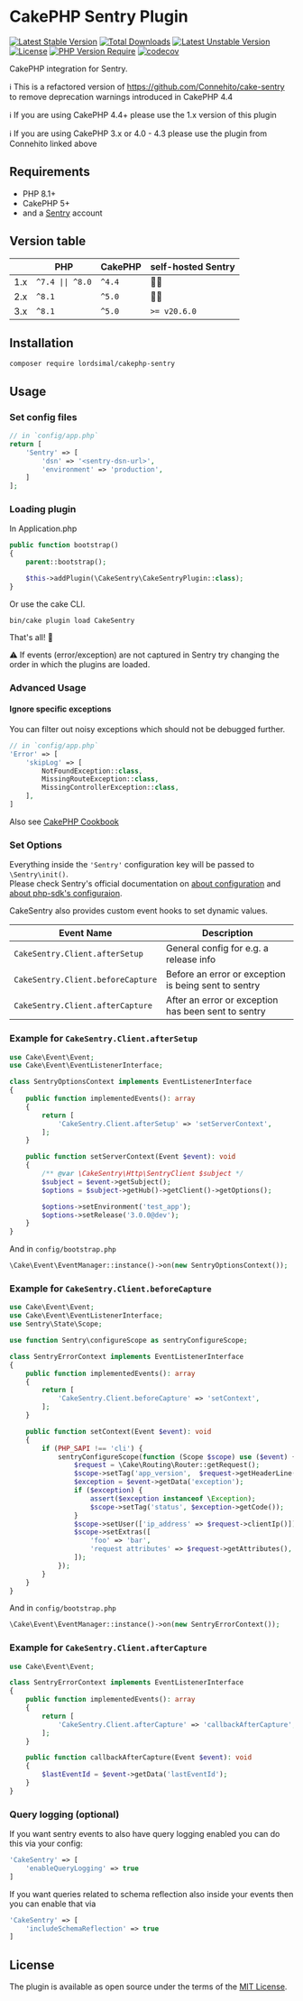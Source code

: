 # CakePHP Sentry Plugin

[![Latest Stable Version](https://poser.pugx.org/lordsimal/cakephp-sentry/v)](https://packagist.org/packages/lordsimal/cakephp-sentry) [![Total Downloads](https://poser.pugx.org/lordsimal/cakephp-sentry/downloads)](https://packagist.org/packages/lordsimal/cakephp-sentry) [![Latest Unstable Version](https://poser.pugx.org/lordsimal/cakephp-sentry/v/unstable)](https://packagist.org/packages/lordsimal/cakephp-sentry) [![License](https://poser.pugx.org/lordsimal/cakephp-sentry/license)](https://packagist.org/packages/lordsimal/cakephp-sentry) [![PHP Version Require](https://poser.pugx.org/lordsimal/cakephp-sentry/require/php)](https://packagist.org/packages/lordsimal/cakephp-sentry)
[![codecov](https://codecov.io/gh/LordSimal/cakephp-sentry/branch/main/graph/badge.svg?token=99W08MNO6S)](https://codecov.io/gh/LordSimal/cakephp-sentry)

CakePHP integration for Sentry.

ℹ️ This is a refactored version of https://github.com/Connehito/cake-sentry to remove deprecation warnings introduced in CakePHP 4.4

ℹ️ If you are using CakePHP 4.4+ please use the 1.x version of this plugin

ℹ️ If you are using CakePHP 3.x or 4.0 - 4.3 please use the plugin from Connehito linked above

## Requirements
- PHP 8.1+
- CakePHP 5+
- and a [Sentry](https://sentry.io) account

## Version table
|     | PHP              | CakePHP | self-hosted Sentry |
|-----|------------------|---------|--------------------|
| 1.x | `^7.4 \|\| ^8.0` | `^4.4`  | 🤷🏻               |
| 2.x | `^8.1`           | `^5.0`  | 🤷🏻               |
| 3.x | `^8.1`           | `^5.0`  | `>= v20.6.0`       |

## Installation
```
composer require lordsimal/cakephp-sentry
```

## Usage

### Set config files
```php
// in `config/app.php`
return [
    'Sentry' => [
        'dsn' => '<sentry-dsn-url>',
        'environment' => 'production',
    ]
];
```

### Loading plugin
In Application.php

```php
public function bootstrap()
{
    parent::bootstrap();

    $this->addPlugin(\CakeSentry\CakeSentryPlugin::class);
}
```

Or use the cake CLI.
```
bin/cake plugin load CakeSentry
```

That's all! 🎉

⚠️️ If events (error/exception) are not captured in Sentry try changing the order in which the plugins are loaded.

### Advanced Usage

#### Ignore specific exceptions
You can filter out noisy exceptions which should not be debugged further.

```php
// in `config/app.php`
'Error' => [
    'skipLog' => [
        NotFoundException::class,
        MissingRouteException::class,
        MissingControllerException::class,
    ],
]
```

Also see [CakePHP Cookbook](https://book.cakephp.org/4/en/development/errors.html#error-exception-configuration)

### Set Options
Everything inside the `'Sentry'` configuration key will be passed to `\Sentry\init()`.  
Please check Sentry's official documentation on [about configuration](https://docs.sentry.io/error-reporting/configuration/?platform=php) and [about php-sdk's configuraion](https://docs.sentry.io/platforms/php/#php-specific-options).

CakeSentry also provides custom event hooks to set dynamic values.

| Event Name                        | Description                                          |
|-----------------------------------|------------------------------------------------------|
| `CakeSentry.Client.afterSetup`    | General config for e.g. a release info               |
| `CakeSentry.Client.beforeCapture` | Before an error or exception is being sent to sentry |
| `CakeSentry.Client.afterCapture`  | After an error or exception has been sent to sentry  |

### Example for `CakeSentry.Client.afterSetup`

```php
use Cake\Event\Event;
use Cake\Event\EventListenerInterface;

class SentryOptionsContext implements EventListenerInterface
{
    public function implementedEvents(): array  
    {
        return [
            'CakeSentry.Client.afterSetup' => 'setServerContext',
        ];
    }

    public function setServerContext(Event $event): void
    {
        /** @var \CakeSentry\Http\SentryClient $subject */
        $subject = $event->getSubject();
        $options = $subject->getHub()->getClient()->getOptions();

        $options->setEnvironment('test_app');
        $options->setRelease('3.0.0@dev');
    }
}
```

And in `config/bootstrap.php`
```php
\Cake\Event\EventManager::instance()->on(new SentryOptionsContext());
```

### Example for `CakeSentry.Client.beforeCapture`

```php
use Cake\Event\Event;
use Cake\Event\EventListenerInterface;
use Sentry\State\Scope;

use function Sentry\configureScope as sentryConfigureScope;

class SentryErrorContext implements EventListenerInterface
{
    public function implementedEvents(): array
    {
        return [
            'CakeSentry.Client.beforeCapture' => 'setContext',
        ];
    }

    public function setContext(Event $event): void
    {
        if (PHP_SAPI !== 'cli') {
            sentryConfigureScope(function (Scope $scope) use ($event) {
                $request = \Cake\Routing\Router::getRequest();
                $scope->setTag('app_version',  $request->getHeaderLine('App-Version') ?: 1.0);
                $exception = $event->getData('exception');
                if ($exception) {
                    assert($exception instanceof \Exception);
                    $scope->setTag('status', $exception->getCode());
                }
                $scope->setUser(['ip_address' => $request->clientIp()]);
                $scope->setExtras([
                    'foo' => 'bar',
                    'request attributes' => $request->getAttributes(),
                ]);
            });
        }
    }
}
```

And in `config/bootstrap.php`
```php
\Cake\Event\EventManager::instance()->on(new SentryErrorContext());
```

### Example for `CakeSentry.Client.afterCapture`

```php
use Cake\Event\Event;

class SentryErrorContext implements EventListenerInterface
{
    public function implementedEvents(): array
    {
        return [
            'CakeSentry.Client.afterCapture' => 'callbackAfterCapture',
        ];
    }

    public function callbackAfterCapture(Event $event): void
    {
        $lastEventId = $event->getData('lastEventId');
    }
}
```

### Query logging (optional)

If you want sentry events to also have query logging enabled you can do this via your config:

```php
'CakeSentry' => [
    'enableQueryLogging' => true
]
```

If you want queries related to schema reflection also inside your events then you can enable that via

```php
'CakeSentry' => [
    'includeSchemaReflection' => true
]
```

## License
The plugin is available as open source under the terms of the [MIT License](https://github.com/lordsimal/cakephp-sentry/blob/master/LICENSE).
